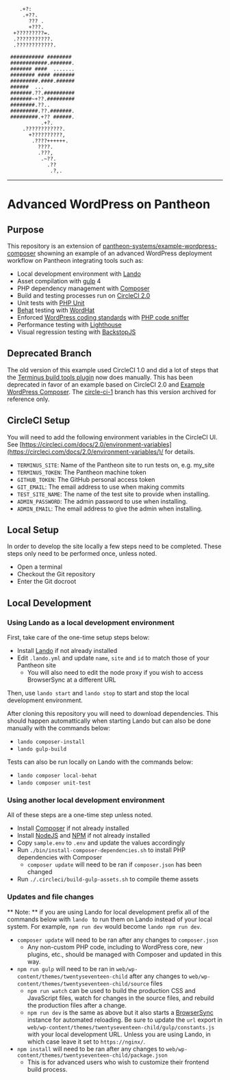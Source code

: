 ```
    .+?:
     .+??.
       ??? .
       +???.
  +?????????=.
  .???????????.
  .????????????.

 ########### ########
 ############.#######.
 ####### ####  .......
 ######## #### #######
 #########.####.######
 ######  ...
 #######.??.##########
 #######~+??.#########
 ########.??..
 #########.??.#######.
 #########.+?? ######.
           .+?.
     .????????????.
       +??????????,
        .????++++++.
          ????.
          .???,
           .~??.
             .??
              .?,.
```
---
# Advanced WordPress on Pantheon

## Purpose
This repository is an extension of [pantheon-systems/example-wordpress-composer](https://github.com/pantheon-systems/example-wordpress-composer/) 
showning an example of an advanced WordPress 
deployment workflow on Pantheon integrating tools such as:
* Local development environment with [Lando](https://docs.devwithlando.io/)
* Asset compilation with [gulp](https://gulpjs.com/) 4
* PHP dependency management with [Composer](https://getcomposer.org/)
* Build and testing processes run on [CircleCI 2.0](https://circleci.com/)
* Unit tests with [PHP Unit](https://phpunit.de/)
* [Behat](http://behat.org/en/latest/) testing with [WordHat](https://github.com/paulgibbs/behat-wordpress-extension/)
* Enforced [WordPress coding standards](https://github.com/WordPress-Coding-Standards/WordPress-Coding-Standards) with [PHP code sniffer](https://github.com/squizlabs/PHP_CodeSniffer)
* Performance testing with [Lighthouse](https://developers.google.com/web/tools/lighthouse/)
* Visual regression testing with [BackstopJS](https://github.com/garris/BackstopJS/)

## Deprecated Branch
The old version of this example used CircleCI 1.0 and did a lot of steps that the [Terminus build tools plugin](https://github.com/pantheon-systems/terminus-build-tools-plugin/) now does manually. This has been deprecated in favor of an example based on CircleCI 2.0 and [Example WordPress Composer](https://github.com/pantheon-systems/example-wordpress-composer/). The [circle-ci-1](https://github.com/ataylorme/Advanced-WordPress-on-Pantheon/tree/circle-ci-1) branch has this version archived for reference only.

## CircleCI Setup
You will need to add the following environment variables in the CircleCI UI. See [https://circleci.com/docs/2.0/environment-variables](https://circleci.com/docs/2.0/environment-variables/)/ for details.

* `TERMINUS_SITE`:  Name of the Pantheon site to run tests on, e.g. my_site
* `TERMINUS_TOKEN`: The Pantheon machine token
* `GITHUB_TOKEN`:   The GitHub personal access token
* `GIT_EMAIL`:      The email address to use when making commits
* `TEST_SITE_NAME`: The name of the test site to provide when installing.
* `ADMIN_PASSWORD`: The admin password to use when installing.
* `ADMIN_EMAIL`:    The email address to give the admin when installing.

## Local Setup
In order to develop the site locally a few steps need to be completed. 
These steps only need to be performed once, unless noted. 

* Open a terminal
* Checkout the Git repository
* Enter the Git docroot

## Local Development

### Using Lando as a local development environment
First, take care of the one-time setup steps below:
* Install [Lando](https://docs.devwithlando.io/) if not already installed
* Edit `.lando.yml` and update `name`, `site` and `id` to match those of your Pantheon site
    - You will also need to edit the node proxy if you wish to access BrowserSync at a different URL

Then, use `lando start` and `lando stop` to start and stop the local development environment.

After cloning this repository you will need to download dependencies. This should happen automattically when starting Lando but can also be done manually with the commands below:
* `lando composer-install`
* `lando gulp-build`

Tests can also be run locally on Lando with the commands below:
* `lando composer local-behat`
* `lando composer unit-test`

### Using another local development environment
All of these steps are a one-time step unless noted.

* Install [Composer](https://getcomposer.org) if not already installed
* Install [NodeJS](https://nodejs.org/en/) and [NPM](https://www.npmjs.com/) if not already installed
* Copy `sample.env` to `.env` and update the values accordingly
* Run `./bin/install-composer-dependencies.sh` to install PHP dependencies with Composer
    - `composer update` will need to be ran if `composer.json` has been changed
* Run `./.circleci/build-gulp-assets.sh` to compile theme assets

### Updates and file changes
** Note: ** if you are using Lando for local development prefix all of the commands below with `lando ` to run them on Lando instead of your local system. For example, `npm run dev` would become `lando npm run dev`.

* `composer update` will need to be ran after any changes to `composer.json`
    - Any non-custom PHP code, including to WordPress core, new plugins, etc., should be managed with Composer and updated in this way.
* `npm run gulp` will need to be ran in `web/wp-content/themes/twentyseventeen-child` after any changes to `web/wp-content/themes/twentyseventeen-child/source` files
    - `npm run watch` can be used to build the production CSS and JavaScript files, watch for changes in the source files, and rebuild the production files after a change.
    - `npm run dev` is the same as above but it also starts a [BrowserSync](https://browsersync.io/) instance for automated reloading. Be sure to update the `url` export in `web/wp-content/themes/twentyseventeen-child/gulp/constants.js` with your local development URL. Unless you are using Lando, in which case leave it set to `https://nginx/`.
* `npm install` will need to be ran after any changes to `web/wp-content/themes/twentyseventeen-child/package.json`
    - This is for advanced users who wish to customize their frontend build process.
